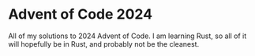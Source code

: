 # Advent of Code 2024
All of my solutions to 2024 Advent of Code. I am learning Rust, so all of it will hopefully be in Rust, and probably not be the cleanest.
